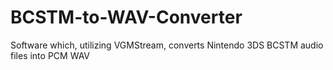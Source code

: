 # BCSTM-to-WAV-Converter
Software which, utilizing VGMStream, converts Nintendo 3DS BCSTM audio files into PCM WAV
